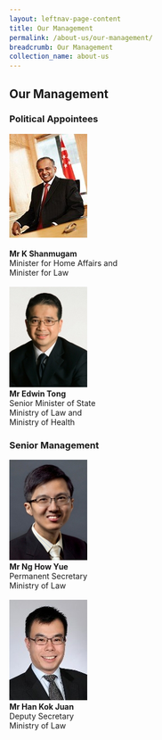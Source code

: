 ```yaml
---
layout: leftnav-page-content
title: Our Management
permalink: /about-us/our-management/
breadcrumb: Our Management
collection_name: about-us
---
```


Our Management
---

<style>
  .image{width= 400px; height= 200px;}
  img{max-width= 100%;}
</style>

### **Political Appointees**

<div class="image">
  <img src="/images/1510806764644.jpg"></div><br>
  <b>Mr K Shanmugam</b><br>
  Minister for Home Affairs and<br>
  Minister for Law<br>
<br>

<div class="image">
  <img src="/images/1532069362285.jpg"><br>
  <b>Mr Edwin Tong</b><br>
  Senior Minister of State<br>
  Ministry of Law and<br>
  Ministry of Health<br>
</div>

### **Senior Management**

<div class="image">
  <img src="/images/1514972152202.jpg"><br>
  <b>Mr Ng How Yue</b><br>
  Permanent Secretary<br>
  Ministry of Law<br>
</div><br>

<div class="image">
  <img src="/images/1515047430356.jpg"><br>
  <b>Mr Han Kok Juan</b><br>
  Deputy Secretary<br>
  Ministry of Law<br>
</div>
